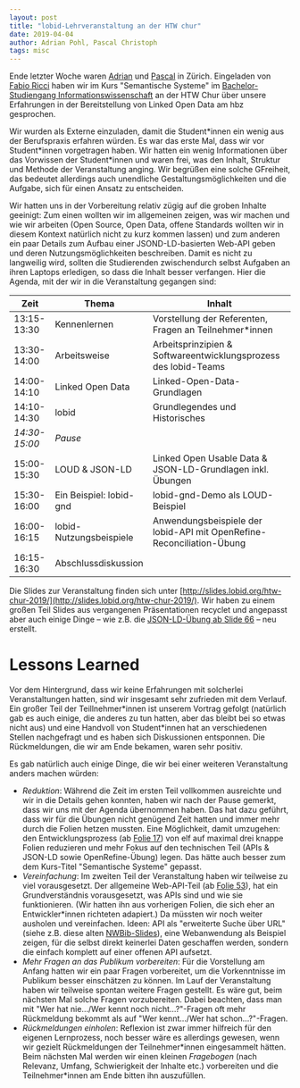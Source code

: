 ```yaml
---
layout: post
title: "lobid-Lehrveranstaltung an der HTW chur"
date: 2019-04-04
author: Adrian Pohl, Pascal Christoph
tags: misc
---
```


Ende letzter Woche waren [Adrian](http://lobid.org/team/ap#!) und [Pascal](http://lobid.org/team/pc#!) in Zürich. Eingeladen von [Fabio Ricci](https://ch.semweb.ch/firma/de-fabio-ricci/) haben wir im Kurs "Semantische Systeme" im [Bachelor-Studiengang Informationswissenschaft](https://www.htwchur.ch/studium/bachelorangebot/wirtschaft-und-dienstleistung/information-science/) an der HTW Chur über unsere Erfahrungen in der Bereitstellung von Linked Open Data am hbz gesprochen.

Wir wurden als Externe einzuladen, damit die Student*innen ein wenig aus der Berufspraxis erfahren würden. Es war das erste Mal, dass wir vor Student\*innen vorgetragen haben. Wir hatten ein wenig Informationen über das Vorwissen der Student\*innen und waren frei, was den Inhalt, Struktur und Methode der Veranstaltung anging. Wir begrüßen eine solche GFreiheit, das bedeutet allerdings auch unendliche Gestaltungsmöglichkeiten und die Aufgabe, sich für einen Ansatz zu entscheiden.

Wir hatten uns in der Vorbereitung relativ zügig auf die groben Inhalte geeinigt: Zum einen wollten wir im allgemeinen zeigen, was wir machen und wie wir arbeiten (Open Source, Open Data, offene Standards wollten wir in diesem Kontext natürlich nicht zu kurz kommen lassen) und zum anderen ein paar Details zum Aufbau einer JSOND-LD-basierten Web-API geben und deren Nutzungsmöglichkeiten beschreiben. Damit es nicht zu langweilig wird, sollten die Studierenden zwischendurch selbst Aufgaben an ihren Laptops erledigen, so dass die Inhalt besser verfangen. Hier die Agenda, mit der wir in die Veranstaltung gegangen sind:

| Zeit | Thema | Inhalt |
|------|-------|--------|
| 13:15-13:30 | Kennenlernen | Vorstellung der Referenten, Fragen an Teilnehmer*innen |
| 13:30-14:00 | Arbeitsweise	| Arbeitsprinzipien & Softwareentwicklungsprozess des lobid-Teams |
| 14:00-14:10 | Linked Open Data	| Linked-Open-Data-Grundlagen |
| 14:10-14:30 | lobid	 | Grundlegendes und Historisches|
| *14:30-15:00* | *Pause* |  |
| 15:00-15:30 | LOUD & JSON-LD | Linked Open Usable Data & JSON-LD-Grundlagen inkl. Übungen |
| 15:30-16:00 | Ein Beispiel: lobid-gnd | lobid-gnd-Demo als LOUD-Beispiel |
| 16:00-16:15 | lobid-Nutzungsbeispiele | Anwendungsbeispiele der lobid-API mit OpenRefine-Reconciliation-Übung|
| 16:15-16:30 | Abschlussdiskussion |  |

Die Slides zur Veranstaltung finden sich unter [http://slides.lobid.org/htw-chur-2019/](http://slides.lobid.org/htw-chur-2019/). Wir haben zu einem großen Teil Slides aus vergangenen Präsentationen recyclet und angepasst aber auch einige Dinge – wie z.B. die [JSON-LD-Übung ab Slide 66](http://slides.lobid.org/htw-chur-2019/#/66) – neu erstellt.

# Lessons Learned

Vor dem Hintergrund, dass wir keine Erfahrungen mit solcherlei Veranstaltungen hatten, sind wir insgesamt sehr zufrieden mit dem Verlauf. Ein großer Teil der Teillnehmer\*innen ist unserem Vortrag gefolgt (natürlich gab es auch einige, die anderes zu tun hatten, aber das bleibt bei so etwas nicht aus) und eine Handvoll von Student\*innen hat an verschiedenen Stellen nachgefragt und es haben sich Diskussionen entsponnen. Die Rückmeldungen, die wir am Ende bekamen, waren sehr positiv.

Es gab natürlich auch einige Dinge, die wir bei einer weiteren Veranstaltung anders machen würden:

- *Reduktion*: Während die Zeit im ersten Teil vollkommen ausreichte und wir in die Details gehen konnten, haben wir nach der Pause gemerkt, dass wir uns mit der Agenda übernommen haben. Das hat dazu geführt, dass wir für die Übungen nicht genügend Zeit hatten und immer mehr durch die Folien hetzen mussten. Eine Möglichkeit, damit umzugehen: den Entwicklungsprozess (ab [Folie 17](http://slides.lobid.org/htw-chur-2019/#/17)) von elf auf maximal drei knappe Folien reduzieren und mehr Fokus auf den technischen Teil (APIs & JSON-LD sowie OpenRefine-Übung) legen. Das hätte auch besser zum dem Kurs-Titel "Semantische Systeme" gepasst.
- *Vereinfachung*: Im zweiten Teil der Veranstaltung haben wir teilweise zu viel vorausgesetzt. Der allgemeine Web-API-Teil (ab [Folie 53](http://slides.lobid.org/htw-chur-2019/#/53)), hat ein Grundverständnis vorausgesetzt, was APIs sind und wie sie funktionieren. (Wir hatten ihn aus vorherigen Folien, die sich eher an Entwickler\*innen richteten adapiert.) Da müssten wir noch weiter ausholen und vereinfachen. Ideen: API als "erweiterte Suche über URL" (siehe z.B. diese alten [NWBib-Slides](http://slides.com/acka47/20151027-nwbib-dini#/18)), eine Webanwendung als Beispiel zeigen, für die selbst direkt keinerlei Daten geschaffen werden, sondern die einfach komplett auf einer offenen API aufsetzt.
- *Mehr Fragen an das Publikum vorbereiten*: Für die Vorstellung am Anfang hatten wir ein paar Fragen vorbereitet, um die Vorkenntnisse im Publikum besser einschätzen zu können. Im Lauf der Veranstaltung haben wir teilweise spontan weitere Fragen gestellt. Es wäre gut, beim nächsten Mal solche Fragen vorzubereiten. Dabei beachten, dass man mit "Wer hat nie.../Wer kennt noch nicht...?"-Fragen oft mehr Rückmeldung bekommt als auf "Wer kennt.../Wer hat schon...?"-Fragen.
- *Rückmeldungen einholen*: Reflexion ist zwar immer hilfreich für den eigenen Lernprozess, noch besser wäre es allerdings gewesen, wenn wir gezielt Rückmeldungen der Teilnehmer\*innen eingesammelt hätten. Beim nächsten Mal werden wir einen kleinen *Fragebogen* (nach Relevanz, Umfang, Schwierigkeit der Inhalte etc.) vorbereiten und die Teilnehmer\*innen am Ende bitten ihn auszufüllen.